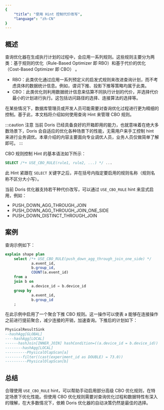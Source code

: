 ```yaml
---
{
    "title": "使用 Hint 控制代价改写",
    "language": "zh-CN"
}
---
```


<!-- 
Licensed to the Apache Software Foundation (ASF) under one
or more contributor license agreements.  See the NOTICE file
distributed with this work for additional information
regarding copyright ownership.  The ASF licenses this file
to you under the Apache License, Version 2.0 (the
"License"); you may not use this file except in compliance
with the License.  You may obtain a copy of the License at

  http://www.apache.org/licenses/LICENSE-2.0

Unless required by applicable law or agreed to in writing,
software distributed under the License is distributed on an
"AS IS" BASIS, WITHOUT WARRANTIES OR CONDITIONS OF ANY
KIND, either express or implied.  See the License for the
specific language governing permissions and limitations
under the License.
-->

## 概述

查询优化器在生成执行计划的过程中，会应用一系列规则。这些规则主要分为两类：基于规则的优化（Rule-Based Optimizer 即 RBO）和基于代价的优化（Cost-Based Optimizer 即 CBO） 。

- RBO：此类优化通过应用一系列预定义的启发式规则来改进查询计划，而不考虑具体的数据统计信息。例如，谓词下推、投影下推等策略均属于此类。
- CBO：此类优化则利用数据统计信息来估算不同执行计划的代价，并选择代价最小的计划进行执行。这包括访问路径的选择、连接算法的选择等。

在某些情况下，数据库管理员或开发人员可能需要对查询优化过程进行更为精细的控制。基于此，本文档将介绍如何使用查询 Hint 来管理 CBO 规则。

:::caution 注意
当前 Doris 已经具备良好的开箱即用的能力，也就意味着在绝大多数场景下，Doris 会自适应的优化各种场景下的性能，无需用户来手工控制 hint 来进行业务调优。本章介绍的内容主要面向专业调优人员，业务人员仅做简单了解即可。
:::

CBO 规则控制 Hint 的基本语法如下所示：

```sql
SELECT /*+ USE_CBO_RULE(rule1, rule2, ...) */ ...
```

此 Hint 紧跟在 `SELECT` 关键字之后，并在括号内指定要启用的规则名称（规则名称不区分大小写）。

当前 Doris 优化器支持若干种代价改写，可以通过 `USE_CBO_RULE` hint 来显式启用，例如：

- PUSH_DOWN_AGG_THROUGH_JOIN
- PUSH_DOWN_AGG_THROUGH_JOIN_ONE_SIDE
- PUSH_DOWN_DISTINCT_THROUGH_JOIN

## 案例

查询示例如下：

```sql
explain shape plan
    select /*+ USE_CBO_RULE(push_down_agg_through_join_one_side) */
            a.event_id,
            b.group_id,
            COUNT(a.event_id)
    from a
    join b on
            a.device_id = b.device_id
    group by
            a.event_id,
            b.group_id
    ;
```

在此示例中启用了一个聚合下推 CBO 规则。这一操作可以使表 a 能够在连接操作之前进行提前聚合，减少连接的开销，加速查询。下推后的计划如下：

```sql
PhysicalResultSink
--hashAgg[GLOBAL]
----hashAgg[LOCAL]
------hashJoin[INNER_JOIN] hashCondition=((a.device_id = b.device_id)) otherCondition=()
--------hashAgg[LOCAL]
----------PhysicalOlapScan[a]
--------filter((cast(experiment_id as DOUBLE) = 73.0))
----------PhysicalOlapScan[b]
```

## 总结

合理使用 `USE_CBO_RULE` hint，可以帮助手动启用部分高级 CBO 优化规则，在特定场景下优化性能。但使用 CBO 优化规则需要对查询优化过程和数据特性有深入的理解，在大多数情况下，依赖 Doris 优化器的自动决策仍然是最佳的选择。
